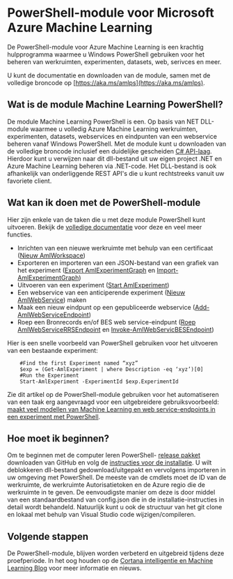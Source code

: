 <properties
    pageTitle="PowerShell-module voor Machine Learning | Microsoft Azure"
    description="De PowerShell-module voor Azure Machine Learning is beschikbaar in de openbare preview-modus. Gebruik PowerShell maakt en beheert werkruimten, experimenten en webservices."
    keywords="experimenteren, lineaire regressie, machine learning algoritmen, machine learning zelfstudie, voorspellende modellen technieken, data science experiment"
    services="machine-learning"
    documentationCenter=""
    authors="hning86"
    manager="jhubbard"
    editor="cgronlun"/>

<tags
    ms.service="machine-learning"
    ms.workload="data-services"
    ms.tgt_pltfrm="na"
    ms.devlang="na"
    ms.topic="article"
    ms.date="08/05/2016"
    ms.author="garye;haining"/>

# <a name="powershell-module-for-microsoft-azure-machine-learning"></a>PowerShell-module voor Microsoft Azure Machine Learning

De PowerShell-module voor Azure Machine Learning is een krachtig hulpprogramma waarmee u Windows PowerShell gebruiken voor het beheren van werkruimten, experimenten, datasets, web, serivces en meer.

U kunt de documentatie en downloaden van de module, samen met de volledige broncode op [https://aka.ms/amlps](https://aka.ms/amlps). 

## <a name="what-is-the-machine-learning-powershell-module"></a>Wat is de module Machine Learning PowerShell?

De module Machine Learning PowerShell is een. Op basis van NET DLL-module waarmee u volledig Azure Machine Learning werkruimten, experimenten, datasets, webservices en eindpunten van een webservice beheren vanaf Windows PowerShell. Met de module kunt u downloaden van de volledige broncode inclusief een duidelijke gescheiden [C# API-laag](https://github.com/hning86/azuremlps/blob/master/code/AzureMLSDK.cs). Hierdoor kunt u verwijzen naar dit dll-bestand uit uw eigen project .NET en Azure Machine Learning beheren via .NET-code. Het DLL-bestand is ook afhankelijk van onderliggende REST API's die u kunt rechtstreeks vanuit uw favoriete client.

## <a name="what-can-i-do-with-the-powershell-module"></a>Wat kan ik doen met de PowerShell-module

Hier zijn enkele van de taken die u met deze module PowerShell kunt uitvoeren. Bekijk de [volledige documentatie](https://aka.ms/amlps) voor deze en veel meer functies.

- Inrichten van een nieuwe werkruimte met behulp van een certificaat ([Nieuw AmlWorkspace](https://github.com/hning86/azuremlps#new-amlworkspace))
- Exporteren en importeren van een JSON-bestand van een grafiek van het experiment ([Export AmlExperimentGraph](https://github.com/hning86/azuremlps#export-amlexperimentgraph) en [Import-AmlExperimentGraph](https://github.com/hning86/azuremlps#import-amlexperimentgraph))
- Uitvoeren van een experiment ([Start AmlExperiment](https://github.com/hning86/azuremlps#start-amlexperiment))
- Een webservice van een anticiperende experiment ([Nieuw AmlWebService](https://github.com/hning86/azuremlps#new-amlwebservice)) maken
- Maak een nieuw eindpunt op een gepubliceerde webservice ([Add-AmlWebServiceEndpoint](https://github.com/hning86/azuremlps#add-amlwebserviceendpoint))
- Roep een Bronrecords en/of BES web service-eindpunt ([Roep AmlWebServiceRRSEndpoint](https://github.com/hning86/azuremlps#invoke-amlwebservicerrsendpoint) en [Invoke-AmlWebServicBESEndpoint](https://github.com/hning86/azuremlps#invoke-amlwebservicebesendpoint))

Hier is een snelle voorbeeld van PowerShell gebruiken voor het uitvoeren van een bestaande experiment:

        #Find the first Experiment named “xyz”
        $exp = (Get-AmlExperiment | where Description -eq ‘xyz’)[0]
        #Run the Experiment
        Start-AmlExperiment -ExperimentId $exp.ExperimentId 

Zie dit artikel op de PowerShell-module gebruiken voor het automatiseren van een taak erg aangevraagd voor een uitgebreidere gebruiksvoorbeeld: [maakt veel modellen van Machine Learning en web service-endpoints in een experiment met PowerShell](machine-learning-create-models-and-endpoints-with-powershell.md).

## <a name="how-do-i-get-started"></a>Hoe moet ik beginnen?

Om te beginnen met de computer leren PowerShell- [release pakket](https://github.com/hning86/azuremlps/releases) downloaden van GitHub en volg de [instructies voor de installatie](https://github.com/hning86/azuremlps/blob/master/README.md). U wilt deblokkeren dll-bestand gedownload/uitgepakt en vervolgens importeren in uw omgeving met PowerShell. De meeste van de cmdlets moet de ID van de werkruimte, de werkruimte Autorisatietoken en de Azure regio die de werkruimte in te geven. De eenvoudigste manier om deze is door middel van een standaardbestand van config.json die in de installatie-instructies in detail wordt behandeld. Natuurlijk kunt u ook de structuur van het git clone en lokaal met behulp van Visual Studio code wijzigen/compileren.

## <a name="next-steps"></a>Volgende stappen

De PowerShell-module, blijven worden verbeterd en uitgebreid tijdens deze proefperiode. In het oog houden op de [Cortana intelligentie en Machine Learning Blog](https://blogs.technet.microsoft.com/machinelearning/) voor meer informatie en nieuws.

